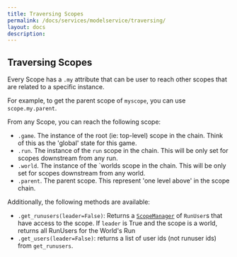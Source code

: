 ```yaml
---
title: Traversing Scopes
permalink: /docs/services/modelservice/traversing/
layout: docs
description:
---
```


## Traversing Scopes

Every Scope has a `.my` attribute that can be user to reach other scopes that are related to a specific instance.

For example, to get the parent scope of `myscope`, you can use `scope.my.parent`.

From any Scope, you can reach the following scope:

* `.game`. The instance of the root (ie: top-level) scope in the chain. Think of this as the 'global' state for this game.
* `.run`. The instance of the `run` scope in the chain. This will be only set for scopes downstream from any run.
* `.world`. The instance of the `worlds scope in the chain. This will be only set for scopes downstream from any world.
* `.parent`. The parent scope. This represent 'one level above' in the scope chain.

Additionally, the following methods are available:

* `.get_runusers(leader=False)`: Returns a [`ScopeManager`](./scopemanager.md) of `RunUser`s that have access to the scope. If `leader` is True and the scope is a world, returns all RunUsers for the World's Run
* `.get_users(leader=False)`: returns a list of user ids (not runuser ids) from `get_runusers`.
